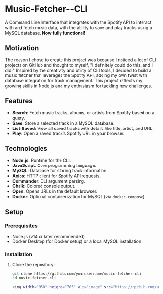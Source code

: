# Music-Fetcher--CLI

A Command Line Interface that integrates with the Spotify API to interact with and fetch music data, with the ability to save and play tracks using a MySQL database. **Now fully functional!**

## Motivation

The reason I chose to create this project was because I noticed a lot of CLI projects on GitHub and thought to myself, "I definitely could do this, and I did!" Inspired by the creativity and utility of CLI tools, I decided to build a music fetcher that leverages the Spotify API, adding my own twist with database integration for track management. This project reflects my growing skills in Node.js and my enthusiasm for tackling new challenges.

## Features

- **Search**: Fetch music tracks, albums, or artists from Spotify based on a query.
- **Save**: Store a selected track in a MySQL database.
- **List-Saved**: View all saved tracks with details like title, artist, and URL.
- **Play**: Open a saved track’s Spotify URL in your browser.

## Technologies

- **Node.js**: Runtime for the CLI.
- **JavaScript**: Core programming language.
- **MySQL**: Database for storing track information.
- **Axios**: HTTP client for Spotify API requests.
- **Commander**: CLI argument parsing.
- **Chalk**: Colored console output.
- **Open**: Opens URLs in the default browser.
- **Docker**: Optional containerization for MySQL (via `docker-compose`).

## Setup

### Prerequisites
- Node.js (v14 or later recommended)
- Docker Desktop (for Docker setup) or a local MySQL installation

### Installation

1. Clone the repository:
   ```bash
   git clone https://github.com/yourusername/music-fetcher-cli
   cd music-fetcher-cli

   <img width="950" height="705" alt="image" src="https://github.com/user-attachments/assets/743a03aa-f127-4642-a783-30babae9b2d3" />
